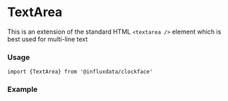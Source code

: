 # TextArea

This is an extension of the standard HTML `<textarea />` element which is best used for multi-line text

### Usage
```tsx
import {TextArea} from '@influxdata/clockface'
```

### Example
<!-- STORY -->


<!-- STORY HIDE START -->

<!-- STORY HIDE END -->

<!-- PROPS -->
